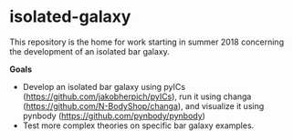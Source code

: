 # isolated-galaxy
This repository is the home for work starting in summer 2018 concerning the development of an isolated bar galaxy.

**Goals**
* Develop an isolated bar galaxy using pyICs (https://github.com/jakobherpich/pyICs), run it using changa (https://github.com/N-BodyShop/changa), and visualize it using pynbody (https://github.com/pynbody/pynbody)
* Test more complex theories on specific bar galaxy examples.
